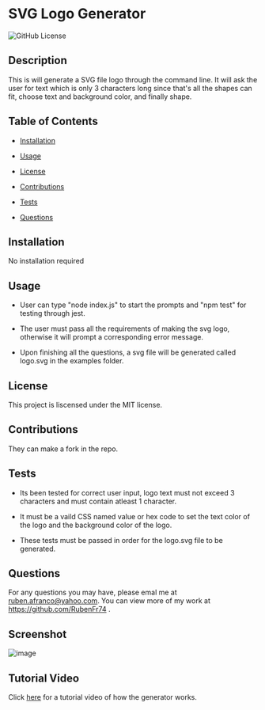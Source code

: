 # SVG Logo Generator
  
  ![GitHub License](https://img.shields.io/badge/license-MIT-blue.svg)

  ## Description
  This is will generate a SVG file logo through the command line. It will ask the user for text which is only 3 characters long since that's
  all the shapes can fit, choose text and background color, and finally shape.

  ## Table of Contents

  * [Installation](#installation)

  * [Usage](#usage)
   
  * [License](#license)

  * [Contributions](#contributions)

  * [Tests](#tests)

  * [Questions](#questions)

  ## Installation
  No installation required

  ## Usage
  * User can type "node index.js" to start the prompts and "npm test" for testing through jest.

  * The user must pass all the requirements of making the svg logo, otherwise it will prompt a corresponding error message.

  * Upon finishing all the questions, a svg file will be generated called logo.svg in the examples folder.


  ## License
    
  This project is liscensed under the MIT license.

  ## Contributions

  They can make a fork in the repo.

  ## Tests
  * Its been tested for correct user input, logo text must not exceed 3 characters and must contain atleast 1 character.
  
  * It must be a vaild CSS named value or hex code to set the text color of the logo and the background color of the logo.
  
  * These tests must be passed in order for the logo.svg file to be generated.


  ## Questions
  
  For any questions you may have, please emal me at ruben.afranco@yahoo.com.
  You can view more of my work at https://github.com/RubenFr74 .
  
  ## Screenshot
  ![image](https://user-images.githubusercontent.com/119752452/220252600-c8626c10-93d3-4fb0-b7d7-485d5f3e139f.png)
  
  ## Tutorial Video
  Click [here](https://youtu.be/rK7jUU1-B3I) for a tutorial video of how the generator works.
